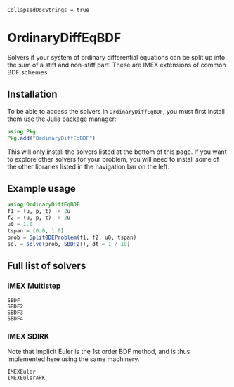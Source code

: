 ```@meta
CollapsedDocStrings = true
```

# OrdinaryDiffEqBDF

Solvers if your system of ordinary differential equations can be split up into the sum of a
stiff and non-stiff part. These are IMEX extensions of common BDF schemes.

## Installation

To be able to access the solvers in `OrdinaryDiffEqBDF`, you must first install them use the Julia package manager:

```julia
using Pkg
Pkg.add("OrdinaryDiffEqBDF")
```

This will only install the solvers listed at the bottom of this page.
If you want to explore other solvers for your problem,
you will need to install some of the other libraries listed in the navigation bar on the left.

## Example usage

```julia
using OrdinaryDiffEqBDF
f1 = (u, p, t) -> 2u
f2 = (u, p, t) -> 2u
u0 = 1.0
tspan = (0.0, 1.0)
prob = SplitODEProblem(f1, f2, u0, tspan)
sol = solve(prob, SBDF2(), dt = 1 / 10)
```

## Full list of solvers

### IMEX Multistep

```@docs
SBDF
SBDF2
SBDF3
SBDF4
```

### IMEX SDIRK

Note that Implicit Euler is the 1st order BDF method, and is thus implemented here using
the same machinery.

```@docs
IMEXEuler
IMEXEulerARK
```
